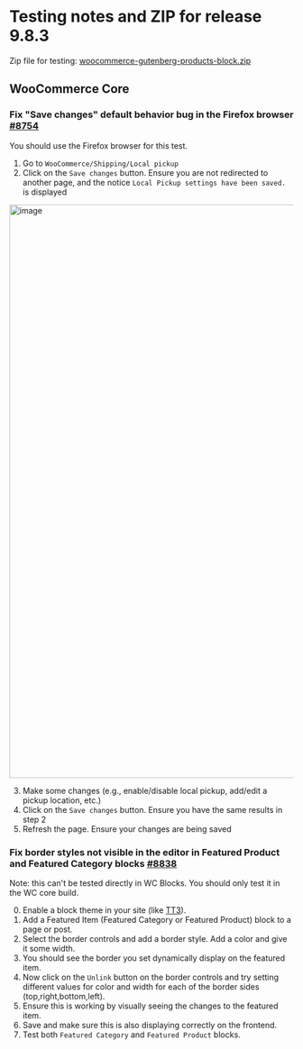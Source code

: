 # Testing notes and ZIP for release 9.8.3

Zip file for testing: [woocommerce-gutenberg-products-block.zip](https://github.com/woocommerce/woocommerce-blocks/files/11088586/woocommerce-gutenberg-products-block.zip)

## WooCommerce Core

### Fix "Save changes" default behavior bug in the Firefox browser [#8754](https://github.com/woocommerce/woocommerce-blocks/pull/8754)

You should use the Firefox browser for this test.

1. Go to `WooCommerce/Shipping/Local pickup`
2. Click on the `Save changes` button. Ensure you are not redirected to another page, and the notice `Local Pickup settings have been saved.` is displayed
<img width="1018" alt="image" src="https://user-images.githubusercontent.com/14235870/225263783-6455a4c6-3200-4e93-8e92-74bdf2a83952.png">

3. Make some changes (e.g., enable/disable local pickup, add/edit a pickup location, etc.)
4. Click on the `Save changes` button. Ensure you have the same results in step 2
5. Refresh the page. Ensure your changes are being saved

### Fix border styles not visible in the editor in Featured Product and Featured Category blocks [#8838](https://github.com/woocommerce/woocommerce-blocks/pull/8838)

Note: this can't be tested directly in WC Blocks. You should only test it in the WC core build.

0. Enable a block theme in your site (like [TT3](https://wordpress.org/themes/twentytwentythree/)).
1. Add a Featured Item (Featured Category or Featured Product) block to a page or post.
2. Select the border controls and add a border style. Add a color and give it some width.
3. You should see the border you set dynamically display on the featured item.
4. Now click on the `Unlink` button on the border controls and try setting different values for color and width for each of the border sides (top,right,bottom,left).
5. Ensure this is working by visually seeing the changes to the featured item.
6. Save and make sure this is also displaying correctly on the frontend.
7. Test both `Featured Category` and `Featured Product` blocks.
